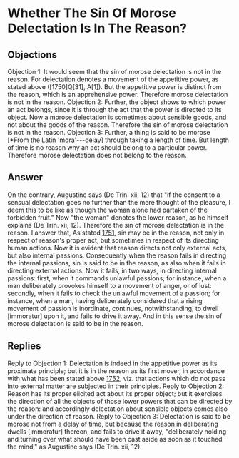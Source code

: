 # Whether The Sin Of Morose Delectation Is In The Reason?
## Objections
Objection 1: It would seem that the sin of morose delectation is not in the reason. For delectation denotes a movement of the appetitive power, as stated above ([1750]Q[31], A[1]). But the appetitive power is distinct from the reason, which is an apprehensive power. Therefore morose delectation is not in the reason.
Objection 2: Further, the object shows to which power an act belongs, since it is through the act that the power is directed to its object. Now a morose delectation is sometimes about sensible goods, and not about the goods of the reason. Therefore the sin of morose delectation is not in the reason.
Objection 3: Further, a thing is said to be morose [*From the Latin 'mora'---delay] through taking a length of time. But length of time is no reason why an act should belong to a particular power. Therefore morose delectation does not belong to the reason.
## Answer
On the contrary, Augustine says (De Trin. xii, 12) that "if the consent to a sensual delectation goes no further than the mere thought of the pleasure, I deem this to be like as though the woman alone had partaken of the forbidden fruit." Now "the woman" denotes the lower reason, as he himself explains (De Trin. xii, 12). Therefore the sin of morose delectation is in the reason.
I answer that, As stated [1751](A[5]), sin may be in the reason, not only in respect of reason's proper act, but sometimes in respect of its directing human actions. Now it is evident that reason directs not only external acts, but also internal passions. Consequently when the reason fails in directing the internal passions, sin is said to be in the reason, as also when it fails in directing external actions. Now it fails, in two ways, in directing internal passions: first, when it commands unlawful passions; for instance, when a man deliberately provokes himself to a movement of anger, or of lust: secondly, when it fails to check the unlawful movement of a passion; for instance, when a man, having deliberately considered that a rising movement of passion is inordinate, continues, notwithstanding, to dwell [immoratur] upon it, and fails to drive it away. And in this sense the sin of morose delectation is said to be in the reason.
## Replies
Reply to Objection 1: Delectation is indeed in the appetitive power as its proximate principle; but it is in the reason as its first mover, in accordance with what has been stated above [1752](A[1]), viz. that actions which do not pass into external matter are subjected in their principles.
Reply to Objection 2: Reason has its proper elicited act about its proper object; but it exercises the direction of all the objects of those lower powers that can be directed by the reason: and accordingly delectation about sensible objects comes also under the direction of reason.
Reply to Objection 3: Delectation is said to be morose not from a delay of time, but because the reason in deliberating dwells [immoratur] thereon, and fails to drive it away, "deliberately holding and turning over what should have been cast aside as soon as it touched the mind," as Augustine says (De Trin. xii, 12).